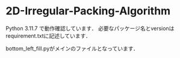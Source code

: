 # 2D-Irregular-Packing-Algorithm

Python 3.11.7 で動作確認しています．
必要なパッケージ名とversionはrequirement.txtに記述しています．

bottom_left_fill.pyがメインのファイルとなっています．